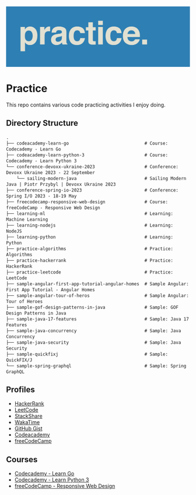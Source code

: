 ![Alt text](practice.png)

# Practice

This repo contains various code practicing activities I enjoy doing.

## Directory Structure

    .
    ├── codeacademy-learn-go                             # Course: Codecademy - Learn Go
    ├── codeacademy-learn-python-3                       # Course: Codecademy - Learn Python 3
    └── conference-devoxx-ukraine-2023                   # Conference: Devoxx Ukraine 2023 - 22 September
        └── sailing-modern-java                          # Sailing Modern Java | Piotr Przybyl | Devoxx Ukraine 2023
    ├── conference-spring-io-2023                        # Conference: Spring I/O 2023 - 18-19 May
    ├── freecodecamp-responsive-web-design               # Course: freeCodeCamp - Responsive Web Design
    ├── learning-ml                                      # Learning: Machine Learning
    ├── learning-nodejs                                  # Learning: NodeJS
    ├── learning-python                                  # Learning: Python
    ├── practice-algorithms                              # Practice: Algorithms
    ├── practice-hackerrank                              # Practice: HackerRank
    ├── practice-leetcode                                # Practice: LeetCode
    ├── sample-angular-first-app-tutorial-angular-homes  # Sample Angular: First App Tutorial - Angular Homes
    ├── sample-angular-tour-of-heros                     # Sample Angular: Tour of Heroes
    ├── sample-gof-design-patterns-in-java               # Sample: GOF Design Patterns in Java
    ├── sample-java-17-features                          # Sample: Java 17 Features
    ├── sample-java-concurrency                          # Sample: Java Concurrency
    ├── sample-java-security                             # Sample: Java Security
    ├── sample-quickfixj                                 # Sample: QuickFIX/J
    └── sample-spring-graphql                            # Sample: Spring GraphQL

## Profiles

* [HackerRank](https://www.hackerrank.com/popcristianvlad)
* [LeetCode](https://leetcode.com/popcristianvlad/)
* [StackShare](https://stackshare.io/popcristianvlad/)
* [WakaTime](https://wakatime.com/@popcristianvlad)
* [GitHub Gist](https://gist.github.com/popcristianvlad)
* [Codeacademy](https://www.codecademy.com/profiles/popcristianvlad)
* [freeCodeCamp](https://www.freecodecamp.org/popcristianvlad)

## Courses

* [Codecademy - Learn Go](https://www.codecademy.com/learn/learn-go)
* [Codecademy - Learn Python 3](https://www.codecademy.com/learn/learn-python-3)
* [freeCodeCamp - Responsive Web Design](https://www.freecodecamp.org/learn/responsive-web-design/)